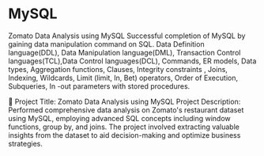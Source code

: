 # MySQL
Zomato Data Analysis using MySQL
                             Successful completion of MySQL by gaining data manipulation command on SQL. Data Definition language(DDL), Data Manipulation language(DML), Transaction Control languages(TCL),Data Control languages(DCL), Commands, ER models, Data types, Aggregation functions, Clauses, Integrity constraints , Joins, Indexing, Wildcards, Limit (limit, In, Bet) operators, Order of Execution, Subqueries, In -out parameters with stored procedures.



	Project Title: Zomato Data Analysis using MySQL
Project Description: 
Performed comprehensive data analysis on Zomato's restaurant dataset using MySQL, employing advanced SQL concepts including window functions, group by, and joins. The project involved extracting valuable insights from the dataset to aid decision-making and optimize business strategies.

                             
